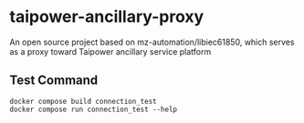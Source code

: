 # taipower-ancillary-proxy
An open source project based on mz-automation/libiec61850, which serves as a proxy toward Taipower ancillary service platform

## Test Command

```
docker compose build connection_test
docker compose run connection_test --help
```
